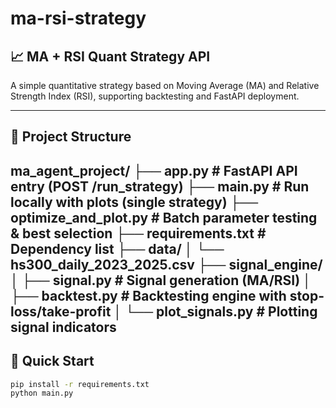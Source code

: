 # ma-rsi-strategy

## 📈 MA + RSI Quant Strategy API

A simple quantitative strategy based on Moving Average (MA) and Relative Strength Index (RSI), supporting backtesting and FastAPI deployment.

---

## 🔧 Project Structure

ma_agent_project/
├── app.py                   # FastAPI API entry (POST /run_strategy)
├── main.py                 # Run locally with plots (single strategy)
├── optimize_and_plot.py    # Batch parameter testing & best selection
├── requirements.txt        # Dependency list
├── data/
│   └── hs300_daily_2023_2025.csv
├── signal_engine/
│   ├── signal.py           # Signal generation (MA/RSI)
│   ├── backtest.py         # Backtesting engine with stop-loss/take-profit
│   └── plot_signals.py     # Plotting signal indicators
---

## 🚀 Quick Start

```bash
pip install -r requirements.txt
python main.py
